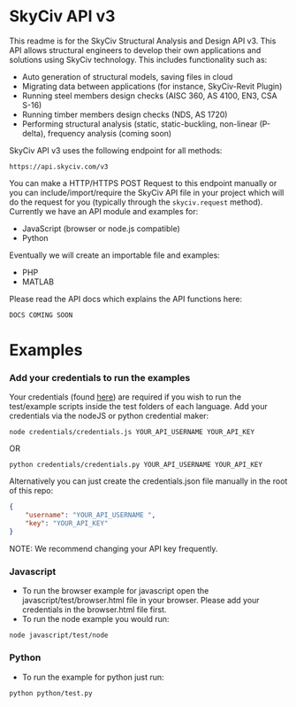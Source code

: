 # SkyCiv API v3

This readme is for the SkyCiv Structural Analysis and Design API v3. This API allows structural engineers to develop their own applications and solutions using SkyCiv technology. This includes functionality such as:

* Auto generation of structural models, saving files in cloud
* Migrating data between applications (for instance, SkyCiv-Revit Plugin)
* Running steel members design checks (AISC 360, AS 4100, EN3, CSA S-16)
* Running timber members design checks (NDS, AS 1720)
* Performing structural analysis (static, static-buckling, non-linear (P-delta), frequency analysis (coming soon)

SkyCiv API v3 uses the following endpoint for all methods:
```
https://api.skyciv.com/v3
```

You can make a HTTP/HTTPS POST Request to this endpoint manually or you can include/import/require the SkyCiv API file in your project which will do the request for you (typically through the `skyciv.request` method). Currently we have an API module and examples for:
* JavaScript (browser or node.js compatible)
* Python

Eventually we will create an importable file and examples:
* PHP
* MATLAB

Please read the API docs which explains the API functions here:
```
DOCS COMING SOON
```

# Examples

### Add your credentials to run the examples
Your credentials (found [here](https://platform.skyciv.com/account/api)) are required if you wish to run the test/example scripts inside the test folders of each language. Add your credentials via the nodeJS or python credential maker:
```
node credentials/credentials.js YOUR_API_USERNAME YOUR_API_KEY
```
OR
```
python credentials/credentials.py YOUR_API_USERNAME YOUR_API_KEY
```

Alternatively you can just create the credentials.json file manually in the root of this repo:
```json
{
	"username": "YOUR_API_USERNAME ",
	"key": "YOUR_API_KEY"
}
```

NOTE: We recommend changing your API key frequently.

### Javascript
* To run the browser example for javascript open the javascript/test/browser.html file in your browser. Please add your credentials in the browser.html file first.
* To run the node example you would run:
```
node javascript/test/node
```

### Python
* To run the example for python just run:
```
python python/test.py
```